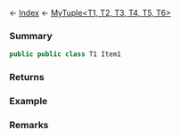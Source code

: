 ← [Index](Api-Index) ← [MyTuple<T1, T2, T3, T4, T5, T6>](VRage.MyTuple`6)

### Summary

```csharp
public public class T1 Item1
```

### Returns

### Example

### Remarks

